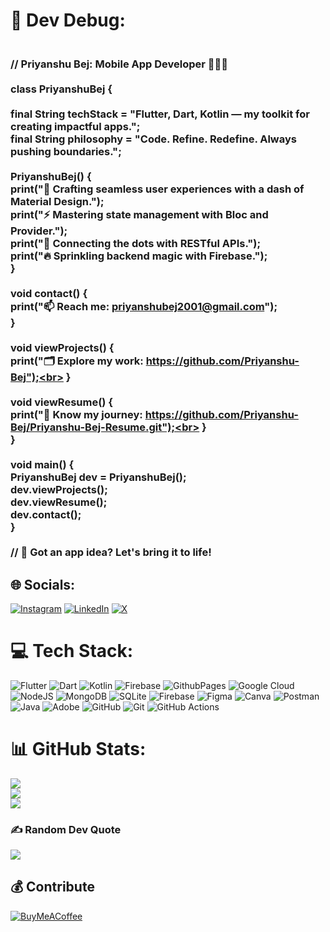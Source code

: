 # 💫 Dev Debug:
### <br>// Priyanshu Bej: Mobile App Developer 🧑‍💻🚀<br><br>class PriyanshuBej {<br><br> final String techStack = "Flutter, Dart, Kotlin — my toolkit for creating impactful apps.";<br> final String philosophy = "Code. Refine. Redefine. Always pushing boundaries.";<br><br>  PriyanshuBej() {<br>    print("🌟 Crafting seamless user experiences with a dash of Material Design.");<br>    print("⚡️ Mastering state management with Bloc and Provider.");<br>    print("🔗 Connecting the dots with RESTful APIs.");<br>    print("🔥 Sprinkling backend magic with Firebase.");<br>  }<br><br>  void contact() {<br>    print("📫 Reach me: priyanshubej2001@gmail.com");<br>  }<br><br>  void viewProjects() {<br>    print("🗂️ Explore my work: https://github.com/Priyanshu-Bej");<br>  }<br><br>  void viewResume() {<br>    print("📄 Know my journey: https://github.com/Priyanshu-Bej/Priyanshu-Bej-Resume.git");<br>  }<br>}<br><br>void main() {<br>  PriyanshuBej dev = PriyanshuBej();<br>  dev.viewProjects();<br>  dev.viewResume();<br>  dev.contact();<br>}<br><br>// 🚀 Got an app idea? Let's bring it to life!<br>


## 🌐 Socials:
[![Instagram](https://img.shields.io/badge/Instagram-%23E4405F.svg?logo=Instagram&logoColor=white)](https://instagram.com/priyanshu_bej) [![LinkedIn](https://img.shields.io/badge/LinkedIn-%230077B5.svg?logo=linkedin&logoColor=white)](https://linkedin.com/in/priyanshubej) [![X](https://img.shields.io/badge/X-black.svg?logo=X&logoColor=white)](https://x.com/Priyanshu3000) 

# 💻 Tech Stack:
![Flutter](https://img.shields.io/badge/Flutter-%2302569B.svg?style=for-the-badge&logo=Flutter&logoColor=white) ![Dart](https://img.shields.io/badge/dart-%230175C2.svg?style=for-the-badge&logo=dart&logoColor=white) ![Kotlin](https://img.shields.io/badge/kotlin-%237F52FF.svg?style=for-the-badge&logo=kotlin&logoColor=white) ![Firebase](https://img.shields.io/badge/firebase-%23039BE5.svg?style=for-the-badge&logo=firebase) ![GithubPages](https://img.shields.io/badge/github%20pages-121013?style=for-the-badge&logo=github&logoColor=white) ![Google Cloud](https://img.shields.io/badge/GoogleCloud-%234285F4.svg?style=for-the-badge&logo=google-cloud&logoColor=white) ![NodeJS](https://img.shields.io/badge/node.js-6DA55F?style=for-the-badge&logo=node.js&logoColor=white) ![MongoDB](https://img.shields.io/badge/MongoDB-%234ea94b.svg?style=for-the-badge&logo=mongodb&logoColor=white) ![SQLite](https://img.shields.io/badge/sqlite-%2307405e.svg?style=for-the-badge&logo=sqlite&logoColor=white) ![Firebase](https://img.shields.io/badge/firebase-a08021?style=for-the-badge&logo=firebase&logoColor=ffcd34) ![Figma](https://img.shields.io/badge/figma-%23F24E1E.svg?style=for-the-badge&logo=figma&logoColor=white) ![Canva](https://img.shields.io/badge/Canva-%2300C4CC.svg?style=for-the-badge&logo=Canva&logoColor=white) ![Postman](https://img.shields.io/badge/Postman-FF6C37?style=for-the-badge&logo=postman&logoColor=white) ![Java](https://img.shields.io/badge/java-%23ED8B00.svg?style=for-the-badge&logo=openjdk&logoColor=white) ![Adobe](https://img.shields.io/badge/adobe-%23FF0000.svg?style=for-the-badge&logo=adobe&logoColor=white) ![GitHub](https://img.shields.io/badge/github-%23121011.svg?style=for-the-badge&logo=github&logoColor=white) ![Git](https://img.shields.io/badge/git-%23F05033.svg?style=for-the-badge&logo=git&logoColor=white) ![GitHub Actions](https://img.shields.io/badge/github%20actions-%232671E5.svg?style=for-the-badge&logo=githubactions&logoColor=white)
# 📊 GitHub Stats:
![](https://github-readme-stats.vercel.app/api?username=Priyanshu-Bej&theme=github_dark&hide_border=true&include_all_commits=true&count_private=true)<br/>
![](https://github-readme-streak-stats.herokuapp.com/?user=Priyanshu-Bej&theme=github_dark&hide_border=true)<br/>
![](https://github-readme-stats.vercel.app/api/top-langs/?username=Priyanshu-Bej&theme=github_dark&hide_border=true&include_all_commits=true&count_private=true&layout=compact)

### ✍️ Random Dev Quote
![](https://quotes-github-readme.vercel.app/api?type=horizontal&theme=radical)

  ## 💰 Contribute
  [![BuyMeACoffee](https://img.shields.io/badge/Buy%20Me%20a%20Coffee-ffdd00?style=for-the-badge&logo=buy-me-a-coffee&logoColor=black)](https://buymeacoffee.com/PriyanshuBej) 

  
<!-- Proudly created with GPRM ( https://gprm.itsvg.in ) -->
